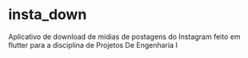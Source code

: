 # insta_down

Aplicativo de download de mídias de postagens do Instagram feito em flutter para a disciplina de Projetos De Engenharia I

